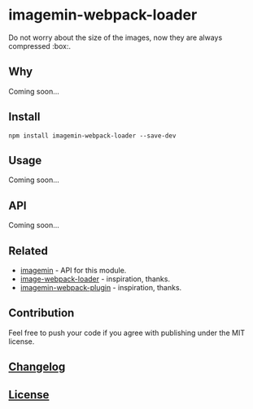 # imagemin-webpack-loader

Do not worry about the size of the images, now they are always compressed :box:.

## Why

Coming soon...

## Install 

```shell
npm install imagemin-webpack-loader --save-dev
```

## Usage

Coming soon...

## API

Coming soon...

## Related

- [imagemin](https://github.com/imagemin/imagemin) - API for this module.
- [image-webpack-loader](https://github.com/tcoopman/image-webpack-loader) - inspiration, thanks.
- [imagemin-webpack-plugin](https://github.com/Klathmon/imagemin-webpack-plugin) - inspiration, thanks.

## Contribution

Feel free to push your code if you agree with publishing under the MIT license.

## [Changelog](CHANGELOG.md)

## [License](LICENSE)
